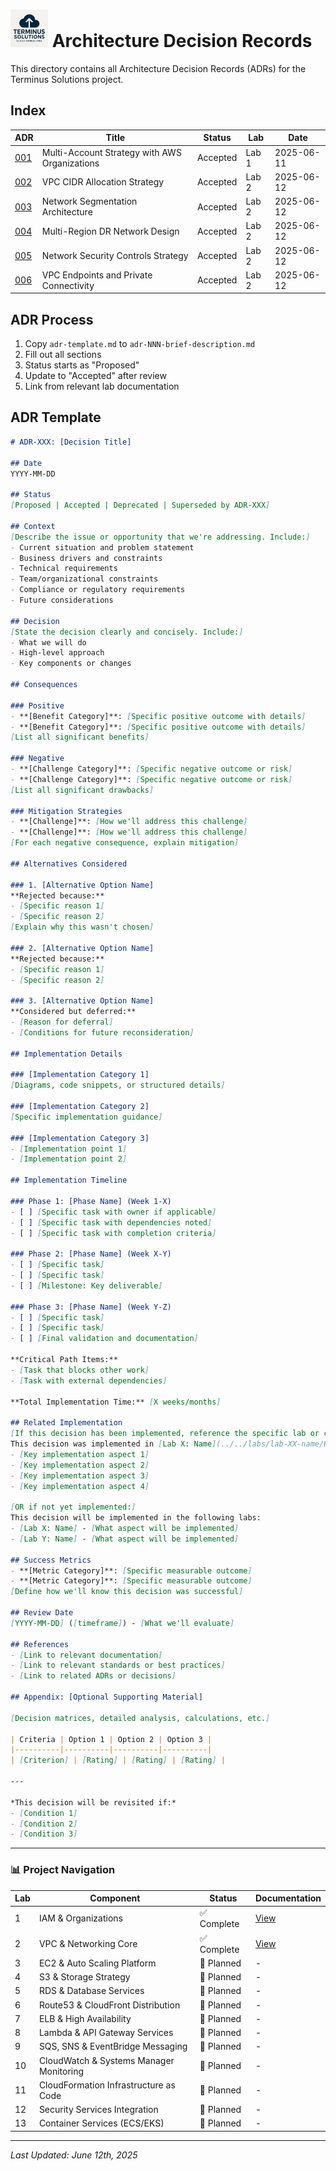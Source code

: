 <!--
Terminus Solutions AWS Enterprise Architecture
Copyright (c) 2024 Jared (Terminus Solutions) - jaredintech.com
Licensed under CC BY-SA 4.0 - Attribution required
See LICENSE-DOCS for details
-->

# <img src="../../assets/logo.png" alt="Terminus Solutions" height="60"/> Architecture Decision Records

This directory contains all Architecture Decision Records (ADRs) for the Terminus Solutions project.

## Index

| ADR | Title | Status | Lab | Date |
|-----|-------|--------|-----|------|
| [001](./adr-001-multi-account-strategy.md) | Multi-Account Strategy with AWS Organizations | Accepted | Lab 1 | 2025-06-11 |
| [002](./adr-002-vpc-cidr-allocation-strategy.md) | VPC CIDR Allocation Strategy | Accepted | Lab 2 | 2025-06-12 |
| [003](./adr-003-network-segmentation-architecture.md) | Network Segmentation Architecture | Accepted | Lab 2 | 2025-06-12 |
| [004](./adr-004-multi-region-dr-network-design.md) | Multi-Region DR Network Design | Accepted | Lab 2 | 2025-06-12 |
| [005](./adr-005-network-security-controls-strategy.md) | Network Security Controls Strategy | Accepted | Lab 2 | 2025-06-12 |
| [006](./adr-006-vpc-endpoints-private-connectivity.md) | VPC Endpoints and Private Connectivity | Accepted | Lab 2 | 2025-06-12 |

## ADR Process
1. Copy `adr-template.md` to `adr-NNN-brief-description.md`
2. Fill out all sections
3. Status starts as "Proposed"
4. Update to "Accepted" after review
5. Link from relevant lab documentation

## ADR Template

```markdown
# ADR-XXX: [Decision Title]

## Date
YYYY-MM-DD

## Status
[Proposed | Accepted | Deprecated | Superseded by ADR-XXX]

## Context
[Describe the issue or opportunity that we're addressing. Include:]
- Current situation and problem statement
- Business drivers and constraints
- Technical requirements
- Team/organizational constraints
- Compliance or regulatory requirements
- Future considerations

## Decision
[State the decision clearly and concisely. Include:]
- What we will do
- High-level approach
- Key components or changes

## Consequences

### Positive
- **[Benefit Category]**: [Specific positive outcome with details]
- **[Benefit Category]**: [Specific positive outcome with details]
[List all significant benefits]

### Negative
- **[Challenge Category]**: [Specific negative outcome or risk]
- **[Challenge Category]**: [Specific negative outcome or risk]
[List all significant drawbacks]

### Mitigation Strategies
- **[Challenge]**: [How we'll address this challenge]
- **[Challenge]**: [How we'll address this challenge]
[For each negative consequence, explain mitigation]

## Alternatives Considered

### 1. [Alternative Option Name]
**Rejected because:**
- [Specific reason 1]
- [Specific reason 2]
[Explain why this wasn't chosen]

### 2. [Alternative Option Name]
**Rejected because:**
- [Specific reason 1]
- [Specific reason 2]

### 3. [Alternative Option Name]
**Considered but deferred:**
- [Reason for deferral]
- [Conditions for future reconsideration]

## Implementation Details

### [Implementation Category 1]
[Diagrams, code snippets, or structured details]

### [Implementation Category 2]
[Specific implementation guidance]

### [Implementation Category 3]
- [Implementation point 1]
- [Implementation point 2]

## Implementation Timeline

### Phase 1: [Phase Name] (Week 1-X)
- [ ] [Specific task with owner if applicable]
- [ ] [Specific task with dependencies noted]
- [ ] [Specific task with completion criteria]

### Phase 2: [Phase Name] (Week X-Y)
- [ ] [Specific task]
- [ ] [Specific task]
- [ ] [Milestone: Key deliverable]

### Phase 3: [Phase Name] (Week Y-Z)
- [ ] [Specific task]
- [ ] [Specific task]
- [ ] [Final validation and documentation]

**Critical Path Items:**
- [Task that blocks other work]
- [Task with external dependencies]

**Total Implementation Time:** [X weeks/months]

## Related Implementation
[If this decision has been implemented, reference the specific lab or code]
This decision was implemented in [Lab X: Name](../../labs/lab-XX-name/README.md), which includes:
- [Key implementation aspect 1]
- [Key implementation aspect 2]
- [Key implementation aspect 3]
- [Key implementation aspect 4]

[OR if not yet implemented:]
This decision will be implemented in the following labs:
- [Lab X: Name] - [What aspect will be implemented]
- [Lab Y: Name] - [What aspect will be implemented]

## Success Metrics
- **[Metric Category]**: [Specific measurable outcome]
- **[Metric Category]**: [Specific measurable outcome]
[Define how we'll know this decision was successful]

## Review Date
[YYYY-MM-DD] ([timeframe]) - [What we'll evaluate]

## References
- [Link to relevant documentation]
- [Link to relevant standards or best practices]
- [Link to related ADRs or decisions]

## Appendix: [Optional Supporting Material]

[Decision matrices, detailed analysis, calculations, etc.]

| Criteria | Option 1 | Option 2 | Option 3 |
|----------|----------|----------|----------|
| [Criterion] | [Rating] | [Rating] | [Rating] |

---

*This decision will be revisited if:*
- [Condition 1]
- [Condition 2]
- [Condition 3]
```
---

### 📊 Project Navigation

| Lab | Component | Status | Documentation |
|-----|-----------|--------|---------------|
| 1 | IAM & Organizations | ✅ Complete | [View](/labs/lab-01-iam/README.md) |
| 2 | VPC & Networking Core | ✅ Complete | [View](/labs/lab-02-vpc/README.md) |
| 3 | EC2 & Auto Scaling Platform | 📅 Planned | - |
| 4 | S3 & Storage Strategy | 📅 Planned | - |
| 5 | RDS & Database Services | 📅 Planned | - |
| 6 | Route53 & CloudFront Distribution | 📅 Planned | - |
| 7 | ELB & High Availability | 📅 Planned | - |
| 8 | Lambda & API Gateway Services | 📅 Planned | - |
| 9 | SQS, SNS & EventBridge Messaging | 📅 Planned | - |
| 10 | CloudWatch & Systems Manager Monitoring | 📅 Planned | - |
| 11 | CloudFormation Infrastructure as Code | 📅 Planned | - |
| 12 | Security Services Integration | 📅 Planned | - |
| 13 | Container Services (ECS/EKS) | 📅 Planned | - |

---

*Last Updated: June 12th, 2025*
